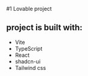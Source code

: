 #1 Lovable project
## project is built with:

- Vite
- TypeScript
- React
- shadcn-ui
- Tailwind css
